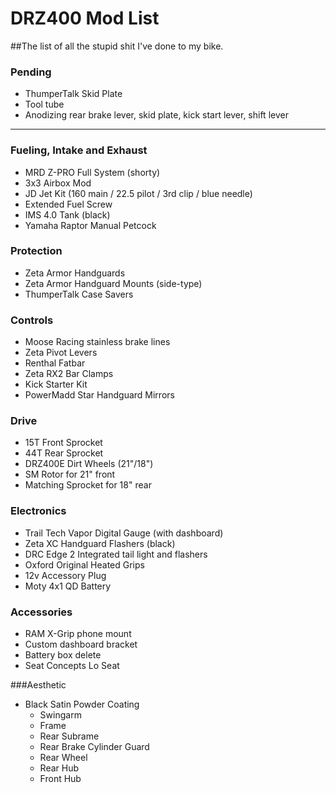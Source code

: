 # DRZ400 Mod List
##The list of all the stupid shit I've done to my bike.

### Pending
* ThumperTalk Skid Plate
* Tool tube
* Anodizing rear brake lever, skid plate, kick start lever, shift lever


--------------------------

### Fueling, Intake and Exhaust
* MRD Z-PRO Full System (shorty)
* 3x3 Airbox Mod
* JD Jet Kit (160 main / 22.5 pilot / 3rd clip / blue needle)
* Extended Fuel Screw
* IMS 4.0 Tank (black)
* Yamaha Raptor Manual Petcock

### Protection
* Zeta Armor Handguards
* Zeta Armor Handguard Mounts (side-type)
* ThumperTalk Case Savers

### Controls
* Moose Racing stainless brake lines
* Zeta Pivot Levers
* Renthal Fatbar
* Zeta RX2 Bar Clamps
* Kick Starter Kit
* PowerMadd Star Handguard Mirrors

### Drive
* 15T Front Sprocket
* 44T Rear Sprocket
* DRZ400E Dirt Wheels (21"/18")
* SM Rotor for 21" front
* Matching Sprocket for 18" rear

### Electronics
* Trail Tech Vapor Digital Gauge (with dashboard)
* Zeta XC Handguard Flashers (black)
* DRC Edge 2 Integrated tail light and flashers
* Oxford Original Heated Grips
* 12v Accessory Plug
* Moty 4x1 QD Battery

### Accessories
* RAM X-Grip phone mount
* Custom dashboard bracket
* Battery box delete
* Seat Concepts Lo Seat

###Aesthetic
* Black Satin Powder Coating
	* Swingarm
	* Frame
	* Rear Subrame
	* Rear Brake Cylinder Guard
	* Rear Wheel
	* Rear Hub
	* Front Hub
